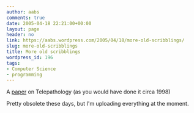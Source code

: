 ```yaml
---
author: aabs
comments: true
date: 2005-04-18 22:21:00+00:00
layout: page
header: no
link: https://aabs.wordpress.com/2005/04/18/more-old-scribblings/
slug: more-old-scribblings
title: More old scribblings
wordpress_id: 196
tags:
- Computer Science
- programming
---
```


A [paper](http://aabs.aspxconnection.com/WRITINGS/telepathology.htm) on Telepathology (as you would have done it circa 1998)

Pretty obsolete these days, but I'm uploading everything at the moment.
